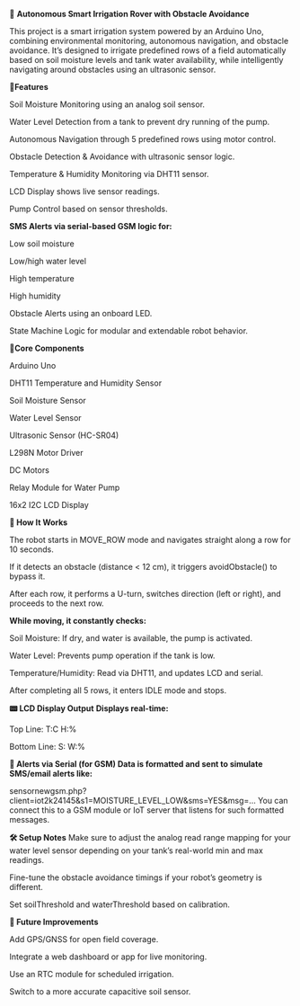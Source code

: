 🌱 **Autonomous Smart Irrigation Rover with Obstacle Avoidance**

This project is a smart irrigation system powered by an Arduino Uno, combining environmental monitoring, autonomous navigation, and obstacle avoidance. It’s designed to irrigate predefined rows of a field automatically based on soil moisture levels and tank water availability, while intelligently navigating around obstacles using an ultrasonic sensor.


🔧**Features**

Soil Moisture Monitoring using an analog soil sensor.

Water Level Detection from a tank to prevent dry running of the pump.

Autonomous Navigation through 5 predefined rows using motor control.

Obstacle Detection & Avoidance with ultrasonic sensor logic.

Temperature & Humidity Monitoring via DHT11 sensor.

LCD Display shows live sensor readings.

Pump Control based on sensor thresholds.



**SMS Alerts via serial-based GSM logic for:**

Low soil moisture

Low/high water level

High temperature

High humidity

Obstacle Alerts using an onboard LED.

State Machine Logic for modular and extendable robot behavior.



🧠**Core Components**

Arduino Uno

DHT11 Temperature and Humidity Sensor

Soil Moisture Sensor

Water Level Sensor

Ultrasonic Sensor (HC-SR04)

L298N Motor Driver

DC Motors

Relay Module for Water Pump

16x2 I2C LCD Display




**🧩 How It Works**

The robot starts in MOVE_ROW mode and navigates straight along a row for 10 seconds.

If it detects an obstacle (distance < 12 cm), it triggers avoidObstacle() to bypass it.

After each row, it performs a U-turn, switches direction (left or right), and proceeds to the next row.



**While moving, it constantly checks:**


Soil Moisture: If dry, and water is available, the pump is activated.

Water Level: Prevents pump operation if the tank is low.

Temperature/Humidity: Read via DHT11, and updates LCD and serial.

After completing all 5 rows, it enters IDLE mode and stops.

**📟 LCD Display Output**
**Displays real-time:**

Top Line: T:<temp>C H:<hum>%

Bottom Line: S:<soil> W:<water>%

**🔔 Alerts via Serial (for GSM)
Data is formatted and sent to simulate SMS/email alerts like:**

sensornewgsm.php?client=iot2k24145&s1=MOISTURE_LEVEL_LOW&sms=YES&msg=...
You can connect this to a GSM module or IoT server that listens for such formatted messages.

**🛠 Setup Notes**
Make sure to adjust the analog read range mapping for your water level sensor depending on your tank’s real-world min and max readings.

Fine-tune the obstacle avoidance timings if your robot’s geometry is different.

Set soilThreshold and waterThreshold based on calibration.

**🚀 Future Improvements**

Add GPS/GNSS for open field coverage.

Integrate a web dashboard or app for live monitoring.

Use an RTC module for scheduled irrigation.

Switch to a more accurate capacitive soil sensor.

